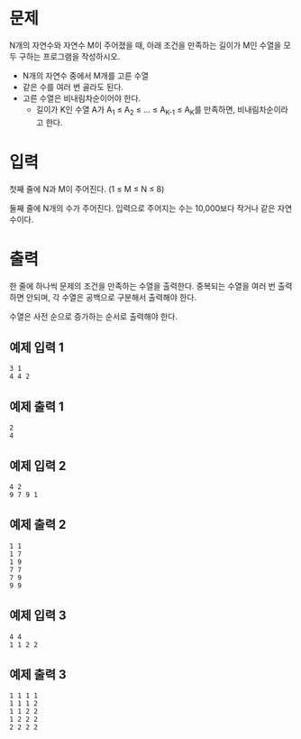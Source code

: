 문제
============
N개의 자연수와 자연수 M이 주어졌을 때, 아래 조건을 만족하는 길이가 M인 수열을 모두 구하는 프로그램을 작성하시오.

- N개의 자연수 중에서 M개를 고른 수열
- 같은 수를 여러 번 골라도 된다.
- 고른 수열은 비내림차순이어야 한다.
  - 길이가 K인 수열 A가 A<sub>1</sub> ≤ A<sub>2</sub> ≤ ... ≤ A<sub>K-1</sub> ≤ A<sub>K</sub>를 만족하면, 비내림차순이라고 한다.

입력
==========
첫째 줄에 N과 M이 주어진다. (1 ≤ M ≤ N ≤ 8)

둘째 줄에 N개의 수가 주어진다. 입력으로 주어지는 수는 10,000보다 작거나 같은 자연수이다.

출력
==========
한 줄에 하나씩 문제의 조건을 만족하는 수열을 출력한다. 중복되는 수열을 여러 번 출력하면 안되며, 각 수열은 공백으로 구분해서 출력해야 한다.

수열은 사전 순으로 증가하는 순서로 출력해야 한다.

예제 입력 1
------------
```
3 1
4 4 2
```
예제 출력 1 
----------
```
2
4
```
예제 입력 2 
----------
```
4 2
9 7 9 1
```
예제 출력 2 
----------
```
1 1
1 7
1 9
7 7
7 9
9 9
```
예제 입력 3 
---------
```
4 4
1 1 2 2
```
예제 출력 3 
---------
```
1 1 1 1
1 1 1 2
1 1 2 2
1 2 2 2
2 2 2 2
```
